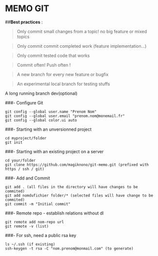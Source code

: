 # MEMO GIT


##**Best practices** :

> Only commit small changes from a topic! no big feature or mixed topics 

> Only commit commit completed work  (feature implementation...) 

> Only commit tested code that works 

> Commit often! Push often ! 

> A new branch for every new feature or bugfix 

>An experimental local branch for testing stuffs 

A long running branch dev(optional)

###- Configure Git
```
git config --global user.name "Prenom Nom"
git config --global user.email "prenom.nom@monemail.fr"
git config --global color.ui auto
```

###- Starting with an unversionned project
```
cd myproject/folder
git init
```
###- Starting with an existing project on a server
```
cd your/folder
git clone https://github.com/magiknono/git-memo.git (prefixed with https / ssh / git)
```
###- Add and Commit
```
git add . (all files in the directory will have changes to be commited)
git add nomdufichier folder/* (selected files will have change to be commited)
git commit -m "Initial commit"
```
###- Remote repo - establish relations without dl
```
git remote add nom-repo url
git remote -v (list)
```
###- For ssh, need a public rsa key
```
ls ~/.ssh (if existing)
ssh-keygen -t rsa -C "nom.prenom@monmail.com" (to generate)
```
